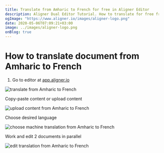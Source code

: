 ```yaml
---
title: Translate from Amharic to French for free in Aligner Editor
description: Aligner Dual Editor Tutorial. How to translate for free from Amharic to French. Aligner is multilingual document management platform. 
ogImage: "https://www.aligner.io/images/aligner-logo.png"
date: 2020-05-06T07:09:21+03:00
image: ../images/aligner-logo.png
onBlog: true
---
```


# How to translate document from Amharic to French

1. Go to editor at [app.aligner.io](https://app.aligner.io "Aligner App web page")

![translate from Amharic to French](../aligner-blank-editor.png "translate from Amharic to French")

Copy-paste content or upload content

![upload content from Amharic to French](../aligner-uploaded-document.png "upload content from Amharic to French")

Choose desired language

![choose machine translation from Amharic to French](../aligner-language-dropdown.png "choose machine translation from Amharic to French")

Work and edit 2 documents in parallel

![edit translation from Amharic to French](../aligner-double-sitded-editor.png "edit translation from Amharic to French")

